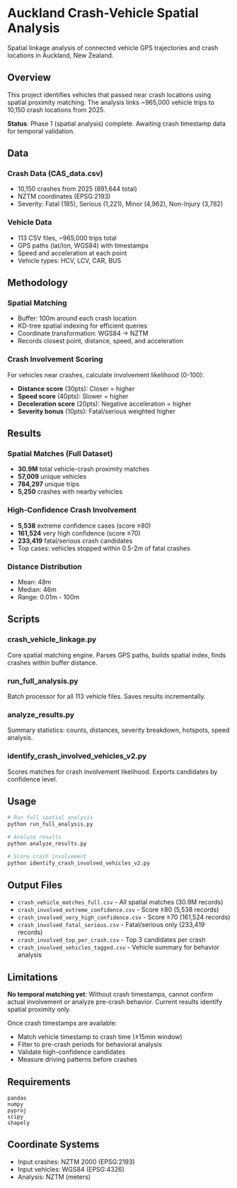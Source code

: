 # Auckland Crash-Vehicle Spatial Analysis

Spatial linkage analysis of connected vehicle GPS trajectories and crash locations in Auckland, New Zealand.

## Overview

This project identifies vehicles that passed near crash locations using spatial proximity matching. The analysis links ~965,000 vehicle trips to 10,150 crash locations from 2025.

**Status**: Phase 1 (spatial analysis) complete. Awaiting crash timestamp data for temporal validation.

## Data

### Crash Data (CAS_data.csv)
- 10,150 crashes from 2025 (891,644 total)
- NZTM coordinates (EPSG:2193)
- Severity: Fatal (185), Serious (1,221), Minor (4,962), Non-Injury (3,782)

### Vehicle Data
- 113 CSV files, ~965,000 trips total
- GPS paths (lat/lon, WGS84) with timestamps
- Speed and acceleration at each point
- Vehicle types: HCV, LCV, CAR, BUS

## Methodology

### Spatial Matching
- Buffer: 100m around each crash location
- KD-tree spatial indexing for efficient queries
- Coordinate transformation: WGS84 → NZTM
- Records closest point, distance, speed, and acceleration

### Crash Involvement Scoring
For vehicles near crashes, calculate involvement likelihood (0-100):
- **Distance score** (30pts): Closer = higher
- **Speed score** (40pts): Slower = higher
- **Deceleration score** (20pts): Negative acceleration = higher
- **Severity bonus** (10pts): Fatal/serious weighted higher

## Results

### Spatial Matches (Full Dataset)
- **30.9M** total vehicle-crash proximity matches
- **57,009** unique vehicles
- **784,297** unique trips
- **5,250** crashes with nearby vehicles

### High-Confidence Crash Involvement
- **5,538** extreme confidence cases (score ≥80)
- **161,524** very high confidence (score ≥70)
- **233,419** fatal/serious crash candidates
- Top cases: vehicles stopped within 0.5-2m of fatal crashes

### Distance Distribution
- Mean: 48m
- Median: 46m
- Range: 0.01m - 100m

## Scripts

### crash_vehicle_linkage.py
Core spatial matching engine. Parses GPS paths, builds spatial index, finds crashes within buffer distance.

### run_full_analysis.py
Batch processor for all 113 vehicle files. Saves results incrementally.

### analyze_results.py
Summary statistics: counts, distances, severity breakdown, hotspots, speed analysis.

### identify_crash_involved_vehicles_v2.py
Scores matches for crash involvement likelihood. Exports candidates by confidence level.

## Usage

```bash
# Run full spatial analysis
python run_full_analysis.py

# Analyze results
python analyze_results.py

# Score crash involvement
python identify_crash_involved_vehicles_v2.py
```

## Output Files

- `crash_vehicle_matches_full.csv` - All spatial matches (30.9M records)
- `crash_involved_extreme_confidence.csv` - Score ≥80 (5,538 records)
- `crash_involved_very_high_confidence.csv` - Score ≥70 (161,524 records)
- `crash_involved_fatal_serious.csv` - Fatal/serious only (233,419 records)
- `crash_involved_top_per_crash.csv` - Top 3 candidates per crash
- `crash_involved_vehicles_tagged.csv` - Vehicle summary for behavior analysis

## Limitations

**No temporal matching yet**: Without crash timestamps, cannot confirm actual involvement or analyze pre-crash behavior. Current results identify spatial proximity only.

Once crash timestamps are available:
- Match vehicle timestamp to crash time (±15min window)
- Filter to pre-crash periods for behavioral analysis
- Validate high-confidence candidates
- Measure driving patterns before crashes

## Requirements

```
pandas
numpy
pyproj
scipy
shapely
```

## Coordinate Systems

- Input crashes: NZTM 2000 (EPSG:2193)
- Input vehicles: WGS84 (EPSG:4326)
- Analysis: NZTM (meters)
